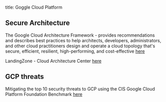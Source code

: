 title: Goggle Cloud Platform

## Secure Architecture

The Google Cloud Architecture Framework - provides recommendations and describes best practices to help architects, developers, administrators, and other cloud practitioners design and operate a cloud topology that's secure, efficient, resilient, high-performing, and cost-effective [here](https://www.youtube.com/playlist?list=PLwi6PfxEP7zYLVCK_ywVD-RJNDu6mYXbi)

LandingZone - Cloud Architecture Center [here](https://cloud.google.com/architecture)

## GCP threats

Mitigating the top 10 security threats to GCP using the CIS Google Cloud Platform Foundation Benchmark [here](https://research.nccgroup.com/2022/04/20/mitigating-the-top-10-security-threats-to-gcp-using-the-cis-google-cloud-platform-foundation-benchmark%EF%BF%BC/)
